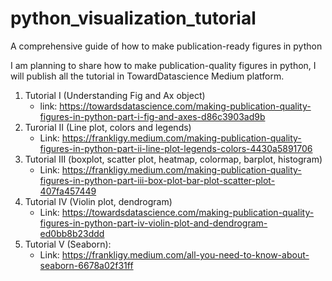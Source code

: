 # python_visualization_tutorial
A comprehensive guide of how to make publication-ready figures in python

I am planning to share how to make publication-quality figures in python, I will publish all the tutorial in TowardDatascience Medium platform.

1. Tutorial I (Understanding Fig and Ax object) 
    * link: https://towardsdatascience.com/making-publication-quality-figures-in-python-part-i-fig-and-axes-d86c3903ad9b
2. Turorial II (Line plot, colors and legends)
    * Link: https://frankligy.medium.com/making-publication-quality-figures-in-python-part-ii-line-plot-legends-colors-4430a5891706
3. Tutorial III (boxplot, scatter plot, heatmap, colormap, barplot, histogram)
    * Link: https://frankligy.medium.com/making-publication-quality-figures-in-python-part-iii-box-plot-bar-plot-scatter-plot-407fa457449
4. Tutorial IV (Violin plot, dendrogram)
    * Link: https://towardsdatascience.com/making-publication-quality-figures-in-python-part-iv-violin-plot-and-dendrogram-ed0bb8b23ddd
5. Tutorial V (Seaborn):
    * Link: https://frankligy.medium.com/all-you-need-to-know-about-seaborn-6678a02f31ff
